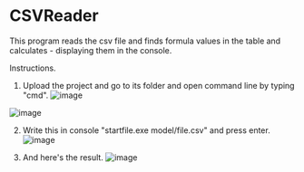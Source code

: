 # CSVReader
This program reads the csv file and finds formula values in the table and calculates - displaying them in the console.


Instructions.

1. Upload the project and go to its folder and open command line by typing "cmd".
![image](https://user-images.githubusercontent.com/40484678/216101279-6aa0ba5a-9b54-404b-a30b-314ef4e322b5.png)

![image](https://user-images.githubusercontent.com/40484678/216101690-9d0007fa-69d7-48b8-b69e-b5488d6006af.png)

2. Write this in console "startfile.exe model/file.csv" and press enter.
![image](https://user-images.githubusercontent.com/40484678/216101883-ffc2c6b2-cf41-4a87-9b97-5aeec8c1cd35.png)

3. And here's the result.
![image](https://user-images.githubusercontent.com/40484678/216102270-bda78007-283c-458c-bf1b-08673f2acbed.png)
